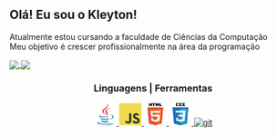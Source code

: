 ## Olá! Eu sou o Kleyton!
Atualmente estou cursando a faculdade de Ciências da Computação<br>
Meu objetivo é crescer profissionalmente na área da programação<br>

<a href="https://github.com/foulhunter/github-readme-stats">
  <img height=200 align="center" src="https://github-readme-stats.vercel.app/api?username=foulhunter&show_icons=true&theme=tokyonight"/>
</a>
<a href="https://github.com/foulhunter/github-readme-stats">
  <img height=200 align="center" src="https://github-readme-stats.vercel.app/api/top-langs/?username=foulhunter&theme=tokyonight" />
</a>

<h3 align="center">Linguagens | Ferramentas</h3>
<p align="center">
  <a href="https://www.java.com" target="_blank" rel="noreferrer"> 
    <img src="https://raw.githubusercontent.com/devicons/devicon/master/icons/java/java-original.svg" alt="java" width="40" height="40"/> 
  </a>
  <a href="https://developer.mozilla.org/en-US/docs/Web/JavaScript" target="_blank" rel="noreferrer"> 
    <img src="https://raw.githubusercontent.com/devicons/devicon/master/icons/javascript/javascript-original.svg" alt="javascript" width="40" height="40"/> 
  </a>
  <a href="https://www.w3.org/html/" target="_blank" rel="noreferrer"> 
    <img src="https://raw.githubusercontent.com/devicons/devicon/master/icons/html5/html5-original-wordmark.svg" alt="html5" width="40" height="40"/> 
  </a> 
  <a href="https://www.w3schools.com/css/" target="_blank" rel="noreferrer"> 
    <img src="https://raw.githubusercontent.com/devicons/devicon/master/icons/css3/css3-original-wordmark.svg" alt="css3" width="40" height="40"/> 
  </a> 
  <a href="https://git-scm.com/" target="_blank" rel="noreferrer"> 
    <img src="https://www.vectorlogo.zone/logos/git-scm/git-scm-icon.svg" alt="git" width="40" height="40"/> 
  </a> 
</p>

